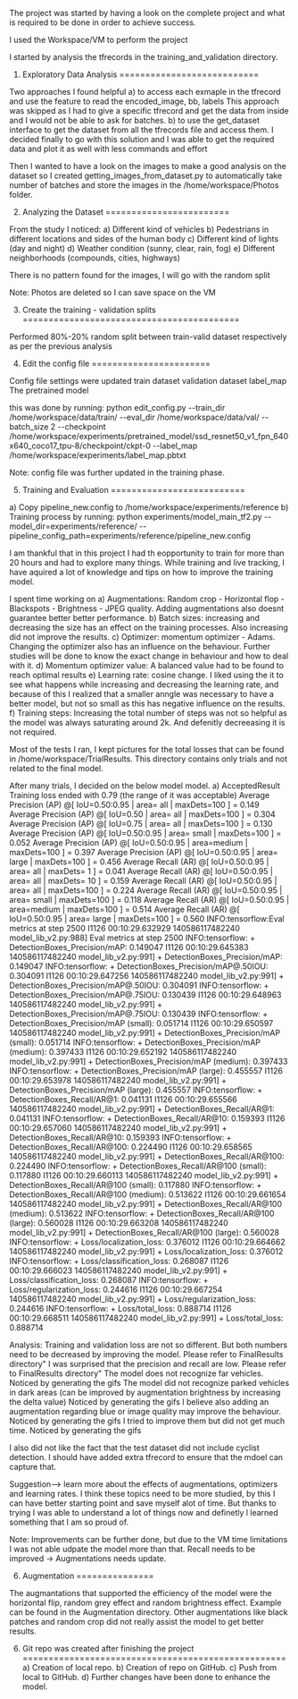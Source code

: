 The project was started by having a look on the complete project and what is required to be done in order to achieve success.

I used the Workspace/VM to perform the project

I started by analysis the tfrecords in the training_and_validation directory.

1) Exploratory Data Analysis
===========================

Two approaches I found helpful
a) to access each exmaple in the tfrecord and use the feature to read the encoded_image, bb, labels
   This approach was skipped as I had to give a specific tfrecord and get the data from inside and I would not be able to ask for batches. 
b) to use the get_dataset interface to get the dataset from all the tfrecords file and access them.
   I decided finally to go with this solution and I was able to get the required data and plot it as well with less commands and effort

Then I wanted to have a look on the images to make a good analysis on the dataset so I created getting_images_from_dataset.py
to automatically take number of batches and store the images in the /home/workspace/Photos folder.

2) Analyzing the Dataset
========================

From the study I noticed:
a) Different kind of vehicles
b) Pedestrians in different locations and sides of the human body
c) Different kind of lights (day and night)
d) Weather condition (sunny, clear, rain, fog)
e) Different neighborhoods (compounds, cities, highways)

There is no pattern found for the images, I will go with the random split

Note: Photos are deleted so I can save space on the VM

3) Create the training - validation splits
==========================================

Performed 80%-20% random split between train-valid dataset respectively
as per the previous analysis

4) Edit the config file
=======================

Config file settings were updated
train dataset
validation dataset
label_map
The pretrained model

this was done by running:
python edit_config.py --train_dir /home/workspace/data/train/ --eval_dir /home/workspace/data/val/ --batch_size 2 --checkpoint /home/workspace/experiments/pretrained_model/ssd_resnet50_v1_fpn_640x640_coco17_tpu-8/checkpoint/ckpt-0 --label_map /home/workspace/experiments/label_map.pbtxt

Note: config file was further updated in the training phase.

5) Training and Evaluation
==========================

a) Copy pipeline_new.config to /home/workspace/experiments/reference
b) Training process
by running: python experiments/model_main_tf2.py --model_dir=experiments/reference/ --pipeline_config_path=experiments/reference/pipeline_new.config

I am thankful that in this project I had th eopportunity to train for more than 20 hours and had to explore many things.
While training and live tracking, I have aquired a lot of knowledge and tips on how to improve the training model.

I spent time working on
a) Augmentations: Random crop - Horizontal flop - Blackspots - Brightness - JPEG quality. Adding augmentations also doesnt guarantee better better performance.
b) Batch sizes: increasing and decreasing the size has an effect on the training processes. Also increasing did not improve the results.
c) Optimizer: momentum optimizer - Adams. Changing the optimizer also has an influence on the behaviour. Further studies will be done to know the exact change in behaviour and how to deal with it.
d) Momentum optimizer value: A balanced value had to be found to reach optimal results
e) Learning rate: cosine change. I liked using the it to see what happens while increasing and decreasing the learning rate, and because of this I realized that a smaller anngle was necessary to have a better model, but not so small as this has negative influence on the results.
f) Training steps: Increasing the total number of steps was not so helpful as the model was always saturating around 2k. And defenitly decreeasing it is not required.

Most of the tests I ran, I kept pictures for the total losses that can be found in /home/workspace/TrialResults. This directory contains only trials and not related to the final model.


After many trials, I decided on the below model model.
a) AcceptedResult
Training loss ended with 0.79 (the range of it was acceptable)
 Average Precision  (AP) @[ IoU=0.50:0.95 | area=   all | maxDets=100 ] = 0.149
 Average Precision  (AP) @[ IoU=0.50      | area=   all | maxDets=100 ] = 0.304
 Average Precision  (AP) @[ IoU=0.75      | area=   all | maxDets=100 ] = 0.130
 Average Precision  (AP) @[ IoU=0.50:0.95 | area= small | maxDets=100 ] = 0.052
 Average Precision  (AP) @[ IoU=0.50:0.95 | area=medium | maxDets=100 ] = 0.397
 Average Precision  (AP) @[ IoU=0.50:0.95 | area= large | maxDets=100 ] = 0.456
 Average Recall     (AR) @[ IoU=0.50:0.95 | area=   all | maxDets=  1 ] = 0.041
 Average Recall     (AR) @[ IoU=0.50:0.95 | area=   all | maxDets= 10 ] = 0.159
 Average Recall     (AR) @[ IoU=0.50:0.95 | area=   all | maxDets=100 ] = 0.224
 Average Recall     (AR) @[ IoU=0.50:0.95 | area= small | maxDets=100 ] = 0.118
 Average Recall     (AR) @[ IoU=0.50:0.95 | area=medium | maxDets=100 ] = 0.514
 Average Recall     (AR) @[ IoU=0.50:0.95 | area= large | maxDets=100 ] = 0.560
INFO:tensorflow:Eval metrics at step 2500
I1126 00:10:29.632929 140586117482240 model_lib_v2.py:988] Eval metrics at step 2500
INFO:tensorflow:    + DetectionBoxes_Precision/mAP: 0.149047
I1126 00:10:29.645383 140586117482240 model_lib_v2.py:991]  + DetectionBoxes_Precision/mAP: 0.149047
INFO:tensorflow:    + DetectionBoxes_Precision/mAP@.50IOU: 0.304091
I1126 00:10:29.647256 140586117482240 model_lib_v2.py:991]  + DetectionBoxes_Precision/mAP@.50IOU: 0.304091
INFO:tensorflow:    + DetectionBoxes_Precision/mAP@.75IOU: 0.130439
I1126 00:10:29.648963 140586117482240 model_lib_v2.py:991]  + DetectionBoxes_Precision/mAP@.75IOU: 0.130439
INFO:tensorflow:    + DetectionBoxes_Precision/mAP (small): 0.051714
I1126 00:10:29.650597 140586117482240 model_lib_v2.py:991]  + DetectionBoxes_Precision/mAP (small): 0.051714
INFO:tensorflow:    + DetectionBoxes_Precision/mAP (medium): 0.397433
I1126 00:10:29.652192 140586117482240 model_lib_v2.py:991]  + DetectionBoxes_Precision/mAP (medium): 0.397433
INFO:tensorflow:    + DetectionBoxes_Precision/mAP (large): 0.455557
I1126 00:10:29.653978 140586117482240 model_lib_v2.py:991]  + DetectionBoxes_Precision/mAP (large): 0.455557
INFO:tensorflow:    + DetectionBoxes_Recall/AR@1: 0.041131
I1126 00:10:29.655566 140586117482240 model_lib_v2.py:991]  + DetectionBoxes_Recall/AR@1: 0.041131
INFO:tensorflow:    + DetectionBoxes_Recall/AR@10: 0.159393
I1126 00:10:29.657060 140586117482240 model_lib_v2.py:991]  + DetectionBoxes_Recall/AR@10: 0.159393
INFO:tensorflow:    + DetectionBoxes_Recall/AR@100: 0.224490
I1126 00:10:29.658565 140586117482240 model_lib_v2.py:991]  + DetectionBoxes_Recall/AR@100: 0.224490
INFO:tensorflow:    + DetectionBoxes_Recall/AR@100 (small): 0.117880
I1126 00:10:29.660113 140586117482240 model_lib_v2.py:991]  + DetectionBoxes_Recall/AR@100 (small): 0.117880
INFO:tensorflow:    + DetectionBoxes_Recall/AR@100 (medium): 0.513622
I1126 00:10:29.661654 140586117482240 model_lib_v2.py:991]  + DetectionBoxes_Recall/AR@100 (medium): 0.513622
INFO:tensorflow:    + DetectionBoxes_Recall/AR@100 (large): 0.560028
I1126 00:10:29.663208 140586117482240 model_lib_v2.py:991]  + DetectionBoxes_Recall/AR@100 (large): 0.560028
INFO:tensorflow:    + Loss/localization_loss: 0.376012
I1126 00:10:29.664662 140586117482240 model_lib_v2.py:991]  + Loss/localization_loss: 0.376012
INFO:tensorflow:    + Loss/classification_loss: 0.268087
I1126 00:10:29.666023 140586117482240 model_lib_v2.py:991]  + Loss/classification_loss: 0.268087
INFO:tensorflow:    + Loss/regularization_loss: 0.244616
I1126 00:10:29.667254 140586117482240 model_lib_v2.py:991]  + Loss/regularization_loss: 0.244616
INFO:tensorflow:    + Loss/total_loss: 0.888714
I1126 00:10:29.668511 140586117482240 model_lib_v2.py:991]  + Loss/total_loss: 0.888714

Analysis:
Training and validation loss are not so different. But both numbers need to be decreased by improving the model. Please refer to FinalResults directory"
I was surprised that the precision and recall are low. Please refer to FinalResults directory"
The model does not recognize far vehicles. Noticed by generating the gifs
The model did not recognize parked vehicles in dark areas (can be improved by augmentation brightness by increasing the delta value) Noticed by generating the gifs
I believe also adding an augmentation regarding blue or image quality may improve the behaviour. Noticed by generating the gifs
I tried to improve them but did not get much time. Noticed by generating the gifs


I also did not like the fact that the test dataset did not include cyclist detection. I should have added extra tfrecord to ensure that the mdoel can capture that.

Suggestion--> learn more about the effects of augmentations, optimizers and learning rates. I think these topics need to be more studied, by this I can have better starting point and save myself alot of time.
But thanks to trying I was able to understand a lot of things now and definetly l learned something that I am so proud of.

Note: 
Improvements can be further done, but due to the VM time limitations I was not able udpate the model more than that.
Recall needs to be improved -> Augmentations needs update.

6) Augmentation
===============

The  augmantations that supported the efficiency of the model were the horizontal flip, random grey effect and random brightness effect. Example can be found in the Augmentation directory.
Other augmentations like black patches and random crop did not really assist the model to get better results.

6) Git repo was created after finishing the project
===================================================
a) Creation of local repo.
b) Creation of repo on GitHub.
c) Push from local to GitHub.
d) Further changes have been done to enhance the model.